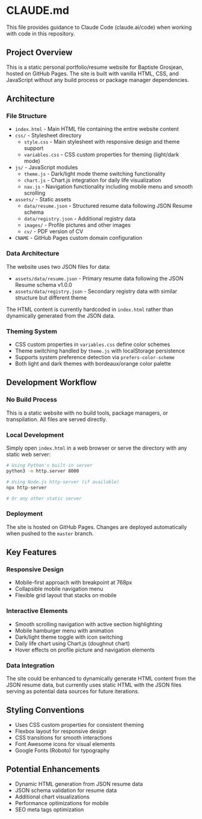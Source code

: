 # CLAUDE.md

This file provides guidance to Claude Code (claude.ai/code) when working with code in this repository.

## Project Overview

This is a static personal portfolio/resume website for Baptiste Grosjean, hosted on GitHub Pages. The site is built with vanilla HTML, CSS, and JavaScript without any build process or package manager dependencies.

## Architecture

### File Structure
- `index.html` - Main HTML file containing the entire website content
- `css/` - Stylesheet directory
  - `style.css` - Main stylesheet with responsive design and theme support
  - `variables.css` - CSS custom properties for theming (light/dark mode)
- `js/` - JavaScript modules
  - `theme.js` - Dark/light mode theme switching functionality
  - `chart.js` - Chart.js integration for daily life visualization
  - `nav.js` - Navigation functionality including mobile menu and smooth scrolling
- `assets/` - Static assets
  - `data/resume.json` - Structured resume data following JSON Resume schema
  - `data/registry.json` - Additional registry data
  - `images/` - Profile pictures and other images
  - `cv/` - PDF version of CV
- `CNAME` - GitHub Pages custom domain configuration

### Data Architecture
The website uses two JSON files for data:
- `assets/data/resume.json` - Primary resume data following the JSON Resume schema v1.0.0
- `assets/data/registry.json` - Secondary registry data with similar structure but different theme

The HTML content is currently hardcoded in `index.html` rather than dynamically generated from the JSON data.

### Theming System
- CSS custom properties in `variables.css` define color schemes
- Theme switching handled by `theme.js` with localStorage persistence
- Supports system preference detection via `prefers-color-scheme`
- Both light and dark themes with bordeaux/orange color palette

## Development Workflow

### No Build Process
This is a static website with no build tools, package managers, or transpilation. All files are served directly.

### Local Development
Simply open `index.html` in a web browser or serve the directory with any static web server:
```bash
# Using Python's built-in server
python3 -m http.server 8000

# Using Node.js http-server (if available)
npx http-server

# Or any other static server
```

### Deployment
The site is hosted on GitHub Pages. Changes are deployed automatically when pushed to the `master` branch.

## Key Features

### Responsive Design
- Mobile-first approach with breakpoint at 768px
- Collapsible mobile navigation menu
- Flexible grid layout that stacks on mobile

### Interactive Elements
- Smooth scrolling navigation with active section highlighting
- Mobile hamburger menu with animation
- Dark/light theme toggle with icon switching
- Daily life chart using Chart.js (doughnut chart)
- Hover effects on profile picture and navigation elements

### Data Integration
The site could be enhanced to dynamically generate HTML content from the JSON resume data, but currently uses static HTML with the JSON files serving as potential data sources for future iterations.

## Styling Conventions
- Uses CSS custom properties for consistent theming
- Flexbox layout for responsive design
- CSS transitions for smooth interactions
- Font Awesome icons for visual elements
- Google Fonts (Roboto) for typography

## Potential Enhancements
- Dynamic HTML generation from JSON resume data
- JSON schema validation for resume data
- Additional chart visualizations
- Performance optimizations for mobile
- SEO meta tags optimization